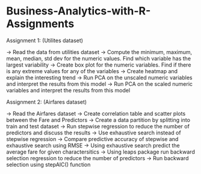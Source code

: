 # Business-Analytics-with-R-Assignments


Assignment 1: (Utilites dataset)

-> Read the data from utilities dataset
-> Compute the minimum, maximum, mean, median, std dev for the numeric values. Find which variable has the largest
   variability
-> Create box plot for the numeric variables. Find if there is any extreme values for any of the variables
-> Create heatmap and explain the interesting trend
-> Run PCA on the unscaled numeric variables and interpret the results from this model
-> Run PCA on the scaled numeric variables and interpret the results from this model




Assignment 2: (Airfares dataset)

-> Read the Airfares dataset
-> Create correlation table and scatter plots between the Fare and Predictors 
-> Create a data partition by splitting into train and test dataset
-> Run stepwise regression to reduce the number of predictors and discuss the results
-> Use exhaustive search instead of stepwise regression 
-> Compare predictive accuracy of stepwise and exhaustive search using RMSE
-> Using exhaustive search predict the average fare for given charactersitics
-> Using leaps package run backward selection regression to reduce the number of predictors
-> Run backward selection using stepAIC() function  

